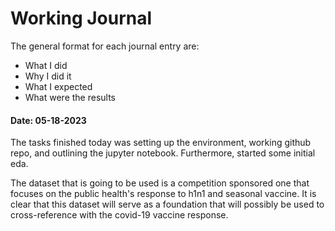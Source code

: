 # Working Journal
The general format for each journal entry are:
* What I did
* Why I did it
* What I expected
* What were the results

#### Date: 05-18-2023
The tasks finished today was setting up the environment, working github repo, and outlining the jupyter notebook. Furthermore, started some initial eda. 

The dataset that is going to be used is a competition sponsored one that focuses on the public health's response to h1n1 and seasonal vaccine. It is clear that this dataset will serve as a foundation that will possibly be used to cross-reference with the covid-19 vaccine response. 